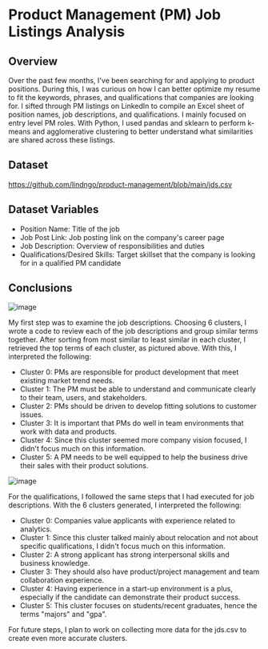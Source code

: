 # Product Management (PM) Job Listings Analysis

## Overview
Over the past few months, I've been searching for and applying to product positions. During this, I was curious on how I can better optimize my resume to fit the keywords, phrases, and qualifications that companies are looking for. I sifted through PM listings on LinkedIn to compile an Excel sheet of position names, job descriptions, and qualifications. I mainly focused on entry level PM roles. With Python, I used pandas and sklearn to perform k-means and agglomerative clustering to better understand what similarities are shared across these listings. 

## Dataset
https://github.com/lindngo/product-management/blob/main/jds.csv

## Dataset Variables
- Position Name: Title of the job
- Job Post Link: Job posting link on the company's career page
- Job Description: Overview of responsibilities and duties
- Qualifications/Desired Skills: Target skillset that the company is looking for in a qualified PM candidate

## Conclusions

![image](https://user-images.githubusercontent.com/63205351/233500344-34dbe17e-fa9f-41d6-86cf-ddbdf3ebee4d.png)

My first step was to examine the job descriptions. Choosing 6 clusters, I wrote a code to review each of the job descriptions and group similar terms together. After sorting from most similar to least similar in each cluster, I retrieved the top terms of each cluster, as pictured above. With this, I interpreted the following:

- Cluster 0: PMs are responsible for product development that meet existing market trend needs.
- Cluster 1: The PM must be able to understand and communicate clearly to their team, users, and stakeholders.
- Cluster 2: PMs should be driven to develop fitting solutions to customer issues.
- Cluster 3: It is important that PMs do well in team environments that work with data and products.
- Cluster 4: Since this cluster seemed more company vision focused, I didn't focus much on this information.
- Cluster 5: A PM needs to be well equipped to help the business drive their sales with their product solutions.

![image](https://user-images.githubusercontent.com/63205351/233500363-3bf8f102-d3da-4522-8a5f-4b54d3759f1a.png)

For the qualifications, I followed the same steps that I had executed for job descriptions. With the 6 clusters generated, I interpreted the following:
- Cluster 0: Companies value applicants with experience related to analytics.
- Cluster 1: Since this cluster talked mainly about relocation and not about specific qualifications, I didn't focus much on this information.
- Cluster 2: A strong applicant has strong interpersonal skills and business knowledge.
- Cluster 3: They should also have product/project management and team collaboration experience.
- Cluster 4: Having experience in a start-up environment is a plus, especially if the candidate can demonstrate their product success.
- Cluster 5: This cluster focuses on students/recent graduates, hence the terms "majors" and "gpa".

For future steps, I plan to work on collecting more data for the jds.csv to create even more accurate clusters.
